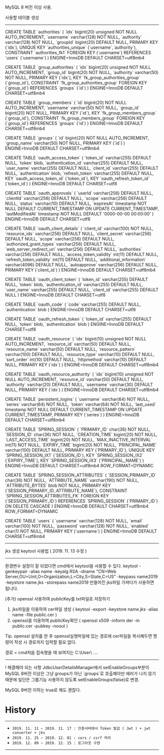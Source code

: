 MySQL 8 버전 이상 사용.

사용할 테이블 생성
*********************************************************************************************************************************************
CREATE TABLE \`authorities\` (
\`idx\` bigint(20) unsigned NOT NULL AUTO_INCREMENT,
\`username\` varchar(128) NOT NULL,
\`authority\` varchar(128) NOT NULL,
\`groupId\` bigint(20) DEFAULT NULL,
PRIMARY KEY (\`idx\`),
UNIQUE KEY \`authorities_unique\` (\`username\`,\`authority\`),
CONSTRAINT \`authorities_fk1\` FOREIGN KEY (\`username\`) REFERENCES \`users\` (\`username\`)
) ENGINE=InnoDB DEFAULT CHARSET=utf8mb4

CREATE TABLE \`group_authorities\` (
  \`idx\` bigint(20) unsigned NOT NULL AUTO_INCREMENT,
  \`group_id\` bigint(20) NOT NULL,
  \`authority\` varchar(50) NOT NULL,
  PRIMARY KEY (\`idx\`),
  KEY \`fk_group_authorities_group\` (\`group_id\`),
  CONSTRAINT \`fk_group_authorities_group\` FOREIGN KEY (\`group_id\`) REFERENCES \`groups\` (\`id\`)
) ENGINE=InnoDB DEFAULT CHARSET=utf8mb4

CREATE TABLE \`group_members\` (
  \`id\` bigint(20) NOT NULL AUTO_INCREMENT,
  \`username\` varchar(50) NOT NULL,
  \`group_id\` bigint(20) NOT NULL,
  PRIMARY KEY (\`id\`),
  KEY \`fk_group_members_group\` (\`group_id\`),
  CONSTRAINT \`fk_group_members_group\` FOREIGN KEY (\`group_id\`) REFERENCES \`groups\` (\`id\`)
) ENGINE=InnoDB DEFAULT CHARSET=utf8mb4

CREATE TABLE \`groups\` (
  \`id\` bigint(20) NOT NULL AUTO_INCREMENT,
  \`group_name\` varchar(50) NOT NULL,
  PRIMARY KEY (\`id\`)
) ENGINE=InnoDB DEFAULT CHARSET=utf8mb4

CREATE TABLE \`oauth_access_token\` (
  \`token_id\` varchar(255) DEFAULT NULL,
  \`token\` blob,
  \`authentication_id\` varchar(255) DEFAULT NULL,
  \`user_name\` varchar(255) DEFAULT NULL,
  \`client_id\` varchar(255) DEFAULT NULL,
  \`authentication\` blob,
  \`refresh_token\` varchar(255) DEFAULT NULL,
  KEY \`oauth_access_token_id\` (\`token_id\`),
  KEY \`oauth_refresh_token_id\` (\`token_id\`)
) ENGINE=InnoDB DEFAULT CHARSET=utf8

CREATE TABLE \`oauth_approvals\` (
  \`userId\` varchar(256) DEFAULT NULL,
  \`clientId\` varchar(256) DEFAULT NULL,
  \`scope\` varchar(256) DEFAULT NULL,
  \`status\` varchar(10) DEFAULT NULL,
  \`expiresAt\` timestamp NOT NULL DEFAULT CURRENT_TIMESTAMP ON UPDATE CURRENT_TIMESTAMP,
  \`lastModifiedAt\` timestamp NOT NULL DEFAULT '0000-00-00 00:00:00'
) ENGINE=InnoDB DEFAULT CHARSET=utf8

CREATE TABLE \`oauth_client_details\` (
  \`client_id\` varchar(100) NOT NULL,
  \`resource_ids\` varchar(256) DEFAULT NULL,
  \`client_secret\` varchar(256) DEFAULT NULL,
  \`scope\` varchar(256) DEFAULT NULL,
  \`authorized_grant_types\` varchar(256) DEFAULT NULL,
  \`web_server_redirect_uri\` varchar(256) DEFAULT NULL,
  \`authorities\` varchar(256) DEFAULT NULL,
  \`access_token_validity\` int(11) DEFAULT NULL,
  \`refresh_token_validity\` int(11) DEFAULT NULL,
  \`additional_information\` varchar(4096) DEFAULT NULL,
  \`autoapprove\` varchar(256) DEFAULT NULL,
  PRIMARY KEY (\`client_id\`)
) ENGINE=InnoDB DEFAULT CHARSET=utf8mb4

CREATE TABLE \`oauth_client_token\` (
  \`token_id\` varchar(255) DEFAULT NULL,
  \`token\` blob,
  \`authentication_id\` varchar(255) DEFAULT NULL,
  \`user_name\` varchar(255) DEFAULT NULL,
  \`client_id\` varchar(255) DEFAULT NULL
) ENGINE=InnoDB DEFAULT CHARSET=utf8

CREATE TABLE \`oauth_code\` (
  \`code\` varchar(255) DEFAULT NULL,
  \`authentication\` blob
) ENGINE=InnoDB DEFAULT CHARSET=utf8

CREATE TABLE \`oauth_refresh_token\` (
  \`token_id\` varchar(255) DEFAULT NULL,
  \`token\` blob,
  \`authentication\` blob
) ENGINE=InnoDB DEFAULT CHARSET=utf8

CREATE TABLE \`oauth_resource\` (
  \`idx\` bigint(10) unsigned NOT NULL AUTO_INCREMENT,
  \`resource_id\` varchar(50) DEFAULT NULL,
  \`resource_name\` varchar(50) DEFAULT NULL,
  \`resource_pattern\` varchar(100) DEFAULT NULL,
  \`resource_type\` varchar(10) DEFAULT NULL,
  \`sort_order\` int(10) DEFAULT NULL,
  \`httpmethod\` varchar(10) DEFAULT NULL,
  PRIMARY KEY (\`idx\`)
) ENGINE=InnoDB DEFAULT CHARSET=utf8mb4

CREATE TABLE \`oauth_resource_authority\` (
  \`idx\` bigint(10) unsigned NOT NULL AUTO_INCREMENT,
  \`resource_id\` varchar(50) DEFAULT NULL,
  \`authority\` varchar(20) DEFAULT NULL,
  \`username\` varchar(30) DEFAULT NULL,
  PRIMARY KEY (\`idx\`)
) ENGINE=InnoDB DEFAULT CHARSET=utf8mb4

CREATE TABLE \`persistent_logins\` (
  \`username\` varchar(64) NOT NULL,
  \`series\` varchar(64) NOT NULL,
  \`token\` varchar(64) NOT NULL,
  \`last_used\` timestamp NOT NULL DEFAULT CURRENT_TIMESTAMP ON UPDATE CURRENT_TIMESTAMP,
  PRIMARY KEY (\`series\`)
) ENGINE=InnoDB DEFAULT CHARSET=utf8mb4

CREATE TABLE \`SPRING_SESSION\` (
  \`PRIMARY_ID\` char(36) NOT NULL,
  \`SESSION_ID\` char(36) NOT NULL,
  \`CREATION_TIME\` bigint(20) NOT NULL,
  \`LAST_ACCESS_TIME\` bigint(20) NOT NULL,
  \`MAX_INACTIVE_INTERVAL\` int(11) NOT NULL,
  \`EXPIRY_TIME\` bigint(20) NOT NULL,
  \`PRINCIPAL_NAME\` varchar(100) DEFAULT NULL,
  PRIMARY KEY (\`PRIMARY_ID\`),
  UNIQUE KEY \`SPRING_SESSION_IX1\` (\`SESSION_ID\`),
  KEY \`SPRING_SESSION_IX2\` (\`EXPIRY_TIME\`),
  KEY \`SPRING_SESSION_IX3\` (\`PRINCIPAL_NAME\`)
) ENGINE=InnoDB DEFAULT CHARSET=utf8mb4 ROW_FORMAT=DYNAMIC

CREATE TABLE \`SPRING_SESSION_ATTRIBUTES\` (
  \`SESSION_PRIMARY_ID\` char(36) NOT NULL,
  \`ATTRIBUTE_NAME\` varchar(190) NOT NULL,
  \`ATTRIBUTE_BYTES\` blob NOT NULL,
  PRIMARY KEY (\`SESSION_PRIMARY_ID`,`ATTRIBUTE_NAME\`),
  CONSTRAINT \`SPRING_SESSION_ATTRIBUTES_FK\` FOREIGN KEY (\`SESSION_PRIMARY_ID\`) REFERENCES \`SPRING_SESSION\` (\`PRIMARY_ID\`) ON DELETE CASCADE
) ENGINE=InnoDB DEFAULT CHARSET=utf8mb4 ROW_FORMAT=DYNAMIC

CREATE TABLE \`users\` (
  \`username\` varchar(128) NOT NULL,
  \`email\` varchar(100) NOT NULL,
  \`password\` varchar(128) NOT NULL,
  \`enabled\` char(1) NOT NULL,
  PRIMARY KEY (\`username\`)
) ENGINE=InnoDB DEFAULT CHARSET=utf8mb4

*********************************************************************************************************************************************


jks 생성 keytool 사용법 ( 2019. 11. 13 수정 )
*********************************************************************************************************************************************
환경변수 설정이 잘 되었다면 cmd에서 keytool을 사용할 수 있다.
keytool -genkeypair -alias name -keyalg RSA -dname "CN=Web Server,OU=Unit,O=Organization,L=City,S=State,C=US" -keypass name2019 -keystore name.jks -storepass name2019
만들어진 jks파일 가져다가 사용하면 됩니다.

(추가) openssl 사용하여 publicKey를 txt파일로 저장하기
1. jks파일을 이용하여 cer파일 생성 ( keytool -export -keystore name.jks -alias name -file public.cer )
2. openssl을 이용하여 publicKey확인 ( openssl x509 -inform der -in public.cer -pubkey -noout )

Tip. openssl 설치를 한 후 openssl실행파일에 있는 경로에 cer파일을 복사해두면 명령어 작성 시 경로까지 입력할 필요 없다.

경로 = cmd처음 접속했을 때 보여지는 C:\User\ .... 
*********************************************************************************************************************************************

! 해결해야 되는 사항
JdbcUserDetailsManager에서 setEnableGroups부분이
MySQL 8버전 이상은 그냥 groups가 아닌 \`groups\`로 호출해야만 에러가 나지 않기 때문에
일단은 그룹기능 사용하지 않도록 setEnableGroups(false)로 변경.

MySQL 8버전 이하는 true로 해도 괜찮다.


# History
********************************
- `2019. 11. 11 ~ 2019. 11. 17 : 인증서버에서 Token 발급 ( Jwt ) + jwt converter + jks`
- `2019. 11. 25 ~ 2019. 12. 01 : cors / csrf 처리`
- `2019. 12. 09 ~ 2019. 12. 15 : 로그아웃 구현`
********************************

